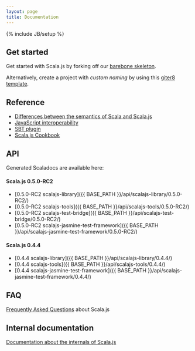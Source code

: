 ```yaml
---
layout: page
title: Documentation
---
```

{% include JB/setup %}

## Get started

Get started with Scala.js by forking off our
[barebone skeleton](https://github.com/sjrd/scala-js-example-app).

Alternatively, create a project with *custom naming* by using this [giter8 template](https://github.com/sebnozzi/scala-js.g8).

## Reference

* [Differences between the semantics of Scala and Scala.js](./semantics.html)
* [JavaScript interoperability](./js-interoperability.html)
* [SBT plugin](./sbt-plugin.html)
* [Scala.js Cookbook](./cookbook/)

## API

Generated Scaladocs are available here:

#### Scala.js 0.5.0-RC2
* [0.5.0-RC2 scalajs-library]({{ BASE_PATH }}/api/scalajs-library/0.5.0-RC2/)
* [0.5.0-RC2 scalajs-tools]({{ BASE_PATH }}/api/scalajs-tools/0.5.0-RC2/)
* [0.5.0-RC2 scalajs-test-bridge]({{ BASE_PATH }}/api/scalajs-test-bridge/0.5.0-RC2/)
* [0.5.0-RC2 scalajs-jasmine-test-framework]({{ BASE_PATH }}/api/scalajs-jasmine-test-framework/0.5.0-RC2/)

#### Scala.js 0.4.4
* [0.4.4 scalajs-library]({{ BASE_PATH }}/api/scalajs-library/0.4.4/)
* [0.4.4 scalajs-tools]({{ BASE_PATH }}/api/scalajs-tools/0.4.4/)
* [0.4.4 scalajs-jasmine-test-framework]({{ BASE_PATH }}/api/scalajs-jasmine-test-framework/0.4.4/)

## FAQ

[Frequently Asked Questions](./faq.html) about Scala.js

## Internal documentation

[Documentation about the internals of Scala.js](./internals/)
